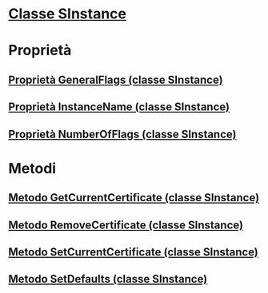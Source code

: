 # [Classe SInstance](sinstance-class.md)
# Proprietà
## [Proprietà GeneralFlags (classe SInstance)](generalflags-property-sinstance-class.md)
## [Proprietà InstanceName (classe SInstance)](instancename-property-sinstance-class.md)
## [Proprietà NumberOfFlags (classe SInstance)](numberofflags-property-sinstance-class.md)
# Metodi
## [Metodo GetCurrentCertificate (classe SInstance)](getcurrentcertificate-method-sinstance-class.md)
## [Metodo RemoveCertificate (classe SInstance)](removecertificate-method-sinstance-class.md)
## [Metodo SetCurrentCertificate (classe SInstance)](setcurrentcertificate-method-sinstance-class.md)
## [Metodo SetDefaults (classe SInstance)](setdefaults-method-sinstance-class.md)
